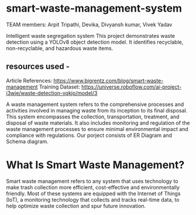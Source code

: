 # smart-waste-management-system
TEAM members:  Arpit Tripathi, Devika, Divyansh kumar, Vivek Yadav

Intelligent waste segregation system
This project demonstrates waste detection using a YOLOv8 object detection model. It identifies recyclable, non-recyclable, and hazardous waste items.

## resources used - 
Article References: https://www.bigrentz.com/blog/smart-waste-management
Training Dataset: https://universe.roboflow.com/ai-project-i3wje/waste-detection-vqkjo/model/3

A waste management system refers to the comprehensive processes and activities involved in managing waste from its inception to its final disposal. This system encompasses the collection, transportation, treatment, and disposal of waste materials. It also includes monitoring and regulation of the waste management processes to ensure minimal environmental impact and compliance with regulations. Our porject consists of ER Diagram and Schema diagram.



# What Is Smart Waste Management?
Smart waste management refers to any system that uses technology to make trash collection more efficient, cost-effective and environmentally friendly. Most of these systems are equipped with the Internet of Things (IoT), a monitoring technology that collects and tracks real-time data, to help optimize waste collection and spur future innovation.


